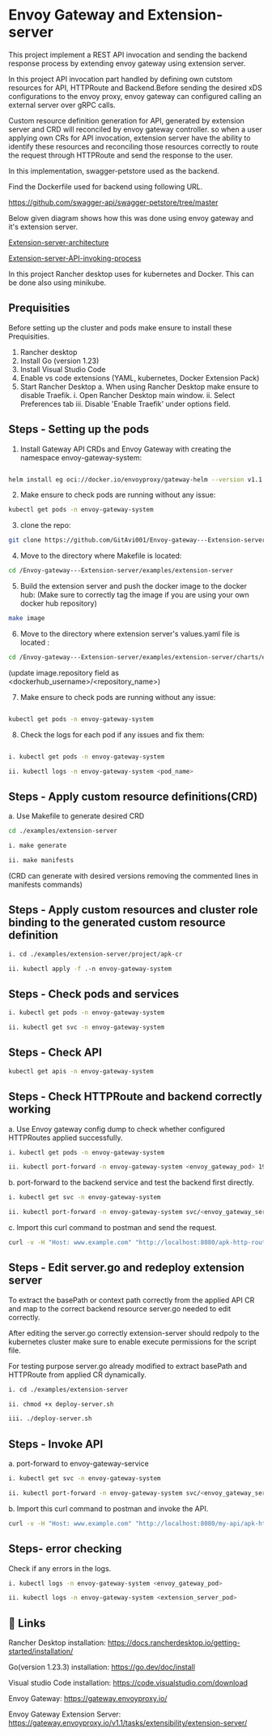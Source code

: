 # Envoy Gateway and Extension-server

This project implement a REST API invocation and sending the backend response process by extending envoy gateway using extension server.

In this project API invocation part handled by defining own cutstom resources for API, HTTPRoute and Backend.Before sending the desired xDS configurations to the envoy proxy, envoy gateway can configured calling an external server over gRPC calls.

Custom resource definition generation for API, generated by extension server and CRD will reconciled by envoy gateway controller. so when a user applying own CRs for API invocation, extension server have the ability to identify these resources and reconciling those resources correctly to route the request through HTTPRoute and send the response to the user.

In this implementation, swagger-petstore used as the backend.

Find the Dockerfile used for backend using following URL.

https://github.com/swagger-api/swagger-petstore/tree/master


Below given diagram shows how this was done using envoy gateway and it's extension server.

[Extension-server-architecture](images/Extension-server-architecture.png)

[Extension-server-API-invoking-process](images/extension-server.png)

In this project Rancher desktop uses for kubernetes and Docker. This can be done also using minikube.

## Prequisities

Before setting up the cluster and pods make ensure to install these Prequisities. 

1. Rancher desktop
2. Install Go (version 1.23)
3. Install Visual Studio Code
3. Enable vs code extensions (YAML, kubernetes, Docker Extension Pack)
4. Start Rancher Desktop
    a. When using Rancher Desktop make ensure to disable Traefik.
       i.   Open Rancher Desktop main window.
       ii.  Select Preferences tab 
       iii. Disable 'Enable Traefik' under options field.


## Steps - Setting up the pods

1. Install Gateway API CRDs and Envoy Gateway with creating the namespace envoy-gateway-system:

```bash

helm install eg oci://docker.io/envoyproxy/gateway-helm --version v1.1.4 -n envoy-gateway-system --create-namespace 
```
2. Make ensure to check pods are running without any issue:

```bash
kubectl get pods -n envoy-gateway-system  
```

3. clone the repo:
```bash
git clone https://github.com/GitAvi001/Envoy-gateway---Extension-server.git 
```

4. Move to the directory where Makefile is located:
```bash
cd /Envoy-gateway---Extension-server/examples/extension-server
```

5. Build the extension server and push the docker image to the docker hub:
(Make sure to correctly tag the image if you are using your own docker hub repository)

```bash
make image
```

6. Move to the directory where extension server's values.yaml file is located :

```bash
cd /Envoy-gateway---Extension-server/examples/extension-server/charts/extension-server
```
(update image.repository field as <dockerhub_username>/<repository_name>)

7. Make ensure to check pods are running without any issue:
```bash

kubectl get pods -n envoy-gateway-system  
```

8. Check the logs for each pod if any issues and fix them:
```bash

i. kubectl get pods -n envoy-gateway-system 

ii. kubectl logs -n envoy-gateway-system <pod_name>
```

## Steps - Apply custom resource definitions(CRD) 

a. Use Makefile to generate desired CRD

```bash 
cd ./examples/extension-server

i. make generate 

ii. make manifests
```
(CRD can generate with desired versions removing the commented lines in manifests commands)


## Steps - Apply custom resources and cluster role binding to the generated custom resource definition
```bash
i. cd ./examples/extension-server/project/apk-cr

ii. kubectl apply -f .-n envoy-gateway-system
```

## Steps - Check pods and services 
```bash
i. kubectl get pods -n envoy-gateway-system

ii. kubectl get svc -n envoy-gateway-system
```
## Steps - Check API 
```bash
kubectl get apis -n envoy-gateway-system
```
## Steps - Check HTTPRoute and backend correctly working
a. Use Envoy gateway config dump to check whether configured HTTPRoutes applied successfully.

```bash
i. kubectl get pods -n envoy-gateway-system

ii. kubectl port-forward -n envoy-gateway-system <envoy_gateway_pod> 19000:19000
```
b. port-forward to the backend service and test the backend first directly.
```bash
i. kubectl get svc -n envoy-gateway-system

ii. kubectl port-forward -n envoy-gateway-system svc/<envoy_gateway_service> 8080:80
```
c. Import this curl command to postman and send the request.
```bash
curl -v -H "Host: www.example.com" "http://localhost:8080/apk-http-route/api/v3/pet/findByStatus?status=available"
```

## Steps - Edit server.go and redeploy extension server
To extract the basePath or context path correctly from the applied API CR and map to the correct backend resource server.go needed to edit correctly.

After editing the server.go correctly extension-server should redpoly to the kubernetes cluster make sure to enable execute permissions for the script file.

For testing purpose server.go already modified to extract basePath and HTTPRoute from applied CR dynamically.

```bash
i. cd ./examples/extension-server

ii. chmod +x deploy-server.sh

iii. ./deploy-server.sh
```

## Steps - Invoke API
a. port-forward to envoy-gateway-service
```bash
i. kubectl get svc -n envoy-gateway-system

ii. kubectl port-forward -n envoy-gateway-system svc/<envoy_gateway_service> 8080:80
```
b. Import this curl command to postman and invoke the API. 
```bash
curl -v -H "Host: www.example.com" "http://localhost:8080/my-api/apk-http-route/api/v3/pet/findByStatus?status=available"
```

## Steps- error checking 

Check if any errors in the logs.

```bash
i. kubectl logs -n envoy-gateway-system <envoy_gateway_pod>

ii. kubectl logs -n envoy-gateway-system <extension_server_pod>
```

## 🔗 Links

Rancher Desktop installation: https://docs.rancherdesktop.io/getting-started/installation/

Go(version 1.23.3) installation: https://go.dev/doc/install

Visual studio Code installation: https://code.visualstudio.com/download

Envoy Gateway: https://gateway.envoyproxy.io/

Envoy Gateway Extension Server: https://gateway.envoyproxy.io/v1.1/tasks/extensibility/extension-server/










